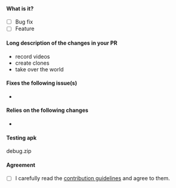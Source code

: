 <!-- Hey there. Thank you so much for improving NewPipe. Please take a moment to fill out the following suggestion on how to structure this PR description. Having roughly the same layout helps everyone considerably :)-->

#### What is it?
- [ ] Bug fix
- [ ] Feature

#### Long description of the changes in your PR
<!-- While bullet points are the norm in this section, feel free to write a text instead if you can't fit it in a list -->
- record videos
- create clones
- take over the world

#### Fixes the following issue(s)
<!-- Also add reddit or other links which are relevant to your change. -->
- 

#### Relies on the following changes
<!-- Delete this if it doesn't apply to you -->
- 

#### Testing apk
<!-- Ensure that you have your changes on a new branch which has a meaningful name. This name will be used as a suffix for the app ID to allow installing and testing multiple versions of NewPipe. Do NOT name your branches like "patch-0" and "feature-1". For example, if your PR implements a bug fix for comments, an appropriate branch name would be "commentfix" -->
debug.zip

#### Agreement
- [ ] I carefully read the [contribution guidelines](https://github.com/TeamNewPipe/NewPipe/blob/HEAD/.github/CONTRIBUTING.md) and agree to them.
